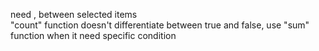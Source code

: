 need , between selected items  
"count" function doesn't differentiate between true and false, use "sum" function when it need specific condition  
